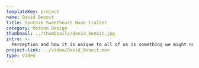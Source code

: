 ```yaml
---
templateKey: project
name: David Benoit
title: Sputnik Sweetheart Book Trailer
category: Motion Design
thumbnail: ../thumbnails/david_benoit.jpg
intro: >-
  Perception and how it is unique to all of us is something we might not always think about and fully understand. For this book trailer based on Sputnik Sweetheart a Novel by Haruki Murakami, I wanted to show how an intense love triangle can be seen by each of the characters in a series of brief visual capsules.
project-link: ../video/David_Benoit.mov
Type: Video
---
```

